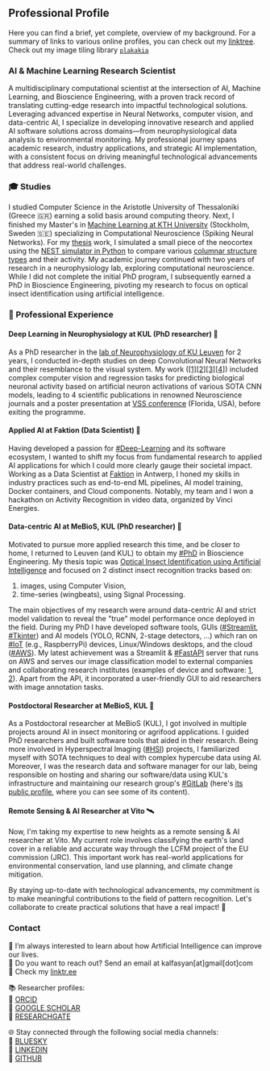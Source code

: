 ## Professional Profile  
Here you can find a brief, yet complete, overview of my background. For a summary of links to various online profiles, you can check out my [linktree](https://linktr.ee/kalfasyan).  
Check out my image tiling library [`plakakia`](https://github.com/kalfasyan/plakakia)  
  
### AI & Machine Learning Research Scientist  

A multidisciplinary computational scientist at the intersection of AI, Machine Learning, and Bioscience Engineering, with a proven track record of translating cutting-edge research into impactful technological solutions. Leveraging advanced expertise in Neural Networks, computer vision, and data-centric AI, I specialize in developing innovative research and applied AI software solutions across domains—from neurophysiological data analysis to environmental monitoring. My professional journey spans academic research, industry applications, and strategic AI implementation, with a consistent focus on driving meaningful technological advancements that address real-world challenges.  

### 🎓 Studies 
I studied Computer Science in the Aristotle University of Thessaloniki (Greece 🇬🇷) earning a solid basis around computing theory. Next, I finished my Master's in [Machine Learning at KTH University](https://www.kth.se/profile/ikalfas) (Stockholm, Sweden 🇸🇪) specializing in Computational Neuroscience (Spiking Neural Networks). For my [thesis](https://kth.diva-portal.org/smash/record.jsf?pid=diva2%3A868833&dswid=-157) work, I simulated a small piece of the neocortex using the [NEST simulator in Python](https://nest-simulator.readthedocs.io/en/stable/index.html) to compare various [columnar structure types](https://en.wikipedia.org/wiki/Cortical_column) and their activity. My academic journey continued with two years of research in a neurophysiology lab, exploring computational neuroscience. While I did not complete the initial PhD program, I subsequently earned a PhD in Bioscience Engineering, pivoting my research to focus on optical insect identification using artificial intelligence.  

### :briefcase: Professional Experience  
  
#### Deep Learning in Neurophysiology at KUL (PhD researcher) 🧠  
As a PhD researcher in the [lab of Neurophysiology of KU Leuven](https://gbiomed.kuleuven.be/english/research/50000666/50000669/50488669) for 2 years, I conducted in-depth studies on deep Convolutional Neural Networks and their resemblance to the visual system. My work ([[1]](https://www.eneuro.org/content/4/3/eneuro.0113-17.2017.abstract)[[2]](https://journals.plos.org/ploscompbiol/article?id=10.1371/journal.pcbi.1006557)[[3]](https://www.jneurosci.org/content/39/33/6513.abstract)[[4]](https://www.frontiersin.org/articles/10.3389/fnhum.2017.00402/full)) included complex computer vision and regression tasks for predicting biological neuronal activity based on artificial neuron activations of various SOTA CNN models, leading to 4 scientific publications in renowned Neuroscience journals and a poster presentation at [VSS conference](https://jov.arvojournals.org/article.aspx?articleid=2651681) (Florida, USA), before exiting the programme.    

#### Applied AI at Faktion (Data Scientist) 🚀  
Having developed a passion for [#Deep-Learning]() and its software ecosystem, I wanted to shift my focus from fundamental research to applied AI applications for which I could more clearly gauge their societal impact. Working as a Data Scientist at [Faktion](https://faktion.com/) in Antwerp, I honed my skills in industry practices such as end-to-end ML pipelines, AI model training, Docker containers, and Cloud components. Notably, my team and I won a hackathon on Activity Recognition in video data, organized by Vinci Energies.   

#### Data-centric AI at MeBioS, KUL (PhD researcher) 🐞  
Motivated to pursue more applied research this time, and be closer to home, I returned to Leuven (and KUL) to obtain my [#PhD]() in Bioscience Engineering. My thesis topic was [Optical Insect Identification using Artificial Intelligence](https://kuleuven.limo.libis.be/discovery/fulldisplay?docid=lirias3887120&context=SearchWebhook&vid=32KUL_KUL:Lirias&lang=en&search_scope=lirias_profile&adaptor=SearchWebhook&tab=LIRIAS&query=any%2Ccontains%2CLIRIAS3887120&offset=0) and focused on 2 distinct insect recognition tracks based on:  
1) images, using Computer Vision,
2) time-series (wingbeats), using Signal Processing.
  
The main objectives of my research were around data-centric AI and strict model validation to reveal the "true" model performance once deployed in the field. During my PhD I have developed software tools, GUIs ([#Streamlit](), [#Tkinter]()) and AI models (YOLO, RCNN, 2-stage detectors, ...) which ran on [#IoT]() (e.g., RaspberryPi) devices, Linux/Windows desktops, and the cloud ([#AWS]()). My latest achievement was a Streamlit & [#FastAPI]() server that runs on AWS and serves our image classification model to external companies and collaborating research institutes (examples of device and software: [1](https://www.veed.io/view/5147995d-7dad-44e0-b3c7-fd91f16699f0?panel=showcase), [2](https://www.veed.io/view/8efbeae2-e421-456a-9b50-30c968bcdf3e?panel=showcase)). Apart from the API, it incorporated a user-friendly GUI to aid researchers with image annotation tasks.  
  
#### Postdoctoral Researcher at MeBioS, KUL 🦾  
As a Postdoctoral researcher at MeBioS (KUL), I got involved in multiple projects around AI in insect monitoring or agrifood applications. I guided PhD researchers and built software tools that aided in their research. Being more involved in Hyperspectral Imaging ([#HSI]()) projects, I familiarized myself with SOTA techniques to deal with complex hypercube data using AI. Moreover, I was the research data and software manager for our lab, being responsible on hosting and sharing our software/data using KUL's infrastructure and maintaining our research group's [#GitLab]() (here's [its public profile](https://gitlab.kuleuven.be/mebios-dl), where you can see some of its content).  
  
#### Remote Sensing & AI Researcher at Vito 🛰️  
Now, I'm taking my expertise to new heights as a remote sensing & AI researcher at Vito. My current role involves classifying the earth's land cover in a reliable and accurate way through the LCFM project of the EU commission (JRC). This important work has real-world applications for environmental conservation, land use planning, and climate change mitigation.  

By staying up-to-date with technological advancements, my commitment is to make meaningful contributions to the field of pattern recognition. Let's collaborate to create practical solutions that have a real impact!  🔧  

### Contact

🌱 I’m always interested to learn about how Artificial Intelligence can improve our lives.  
💬 Do you want to reach out? Send an email at kalfasyan[at]gmail[dot]com  
🔗 Check my [linktr.ee](https://linktr.ee/kalfasyan)  
  
📚 Researcher profiles:  
🧬 [ORCID](https://orcid.org/0000-0002-9957-1502)  
🔬 [GOOGLE SCHOLAR](https://scholar.google.com/citations?user=WXHakDkAAAAJ&hl=en)  
📖 [RESEARCHGATE](https://www.researchgate.net/profile/Ioannis-Kalfas-2)  
  
🌐 Stay connected through the following social media channels:  
📲 [BLUESKY](https://bsky.app/profile/kalfasyan.bsky.social)  
📲 [LINKEDIN](https://www.linkedin.com/in/kalfasyan/)  
📲 [GITHUB](https://github.com/kalfasyan/)  
